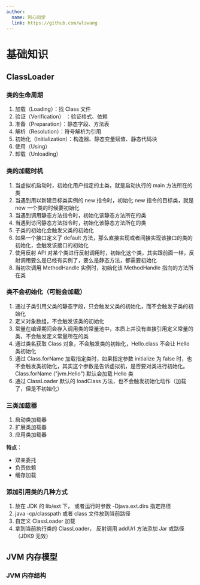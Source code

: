 ```yaml
---
author: 
  name: 阿心同学
  link: https://github.com/wlswang
---
```

# 基础知识


## ClassLoader

### 类的生命周期

1. 加载（Loading）：找 Class 文件
2. 验证（Verification） ：验证格式、依赖
3. 准备（Preparation）：静态字段、方法表
4. 解析（Resolution）：符号解析为引用
5. 初始化（Initialization）：构造器、静态变量赋值、静态代码块
6. 使用（Using）
7. 卸载（Unloading）

### 类的加载时机

1. 当虚拟机启动时，初始化用户指定的主类，就是启动执行的 main 方法所在的类
2. 当遇到用以新建目标类实例的 new 指令时，初始化 new 指令的目标类，就是 new 一个类的时候要初始化
3. 当遇到调用静态方法指令时，初始化该静态方法所在的类
4. 当遇到访问静态方法指令时，初始化该静态方法所在的类
5. 子类的初始化会触发父类的初始化
6. 如果一个接口定义了 default 方法，那么直接实现或者间接实现该接口的类的初始化，会触发该接口的初始化
7. 使用反射 API 对某个类进行反射调用时，初始化这个类，其实跟前面一样，反射调用要么是已经有实例了，要么是静态方法，都需要初始化
8. 当初次调用 MethodHandle 实例时，初始化该 MethodHandle 指向的方法所在类

### 类不会初始化（可能会加载）

1. 通过子类引用父类的静态字段，只会触发父类的初始化，而不会触发子类的初始化
2. 定义对象数组，不会触发该类的初始化
3. 常量在编译期间会存入调用类的常量池中，本质上并没有直接引用定义常量的类，不会触发定义常量所在的类
4. 通过类名获取 Class 对象，不会触发类的初始化，Hello.class 不会让 Hello 类初始化
5. 通过 Class.forName 加载指定类时，如果指定参数 initialize 为 false 时，也不会触发类初始化，其实这个参数是告诉虚拟机，是否要对类进行初始化。Class.forName ("jvm.Hello") 默认会加载 Hello 类
6. 通过 ClassLoader 默认的 loadClass 方法，也不会触发初始化动作（加载了，但是不初始化）

### 三类加载器

1. 启动类加载器
2. 扩展类加载器
3. 应用类加载器

**特点**：

- 双亲委托
- 负责依赖
- 缓存加载

### 添加引用类的几种方式

1. 放在 JDK 的 lib/ext 下， 或者运行时参数 -Djava.ext.dirs 指定路径
2. java -cp/classpath  或者 class 文件放到当前路径
3. 自定义 ClassLoader 加载
4. 拿到当前执行类的 ClassLoader， 反射调用 addUrl 方法添加 Jar 或路径 （JDK9 无效）

## JVM 内存模型

### JVM 内存结构

